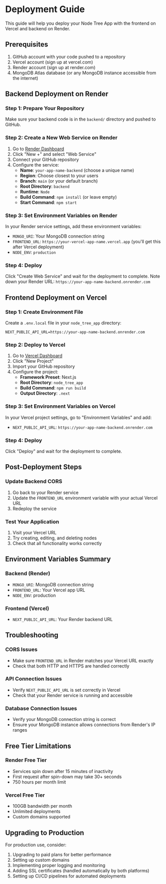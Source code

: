 # Deployment Guide

This guide will help you deploy your Node Tree App with the frontend on Vercel and backend on Render.

## Prerequisites

1. GitHub account with your code pushed to a repository
2. Vercel account (sign up at vercel.com)
3. Render account (sign up at render.com)
4. MongoDB Atlas database (or any MongoDB instance accessible from the internet)

## Backend Deployment on Render

### Step 1: Prepare Your Repository
Make sure your backend code is in the `backend/` directory and pushed to GitHub.

### Step 2: Create a New Web Service on Render
1. Go to [Render Dashboard](https://dashboard.render.com/)
2. Click "New +" and select "Web Service"
3. Connect your GitHub repository
4. Configure the service:
   - **Name**: `your-app-name-backend` (choose a unique name)
   - **Region**: Choose closest to your users
   - **Branch**: `main` (or your default branch)
   - **Root Directory**: `backend`
   - **Runtime**: `Node`
   - **Build Command**: `npm install` (or leave empty)
   - **Start Command**: `npm start`

### Step 3: Set Environment Variables on Render
In your Render service settings, add these environment variables:
- `MONGO_URI`: Your MongoDB connection string
- `FRONTEND_URL`: `https://your-vercel-app-name.vercel.app` (you'll get this after Vercel deployment)
- `NODE_ENV`: `production`

### Step 4: Deploy
Click "Create Web Service" and wait for the deployment to complete.
Note down your Render URL: `https://your-app-name-backend.onrender.com`

## Frontend Deployment on Vercel

### Step 1: Create Environment File
Create a `.env.local` file in your `node_tree_app` directory:
```
NEXT_PUBLIC_API_URL=https://your-app-name-backend.onrender.com
```

### Step 2: Deploy to Vercel
1. Go to [Vercel Dashboard](https://vercel.com/dashboard)
2. Click "New Project"
3. Import your GitHub repository
4. Configure the project:
   - **Framework Preset**: Next.js
   - **Root Directory**: `node_tree_app`
   - **Build Command**: `npm run build`
   - **Output Directory**: `.next`

### Step 3: Set Environment Variables on Vercel
In your Vercel project settings, go to "Environment Variables" and add:
- `NEXT_PUBLIC_API_URL`: `https://your-app-name-backend.onrender.com`

### Step 4: Deploy
Click "Deploy" and wait for the deployment to complete.

## Post-Deployment Steps

### Update Backend CORS
1. Go back to your Render service
2. Update the `FRONTEND_URL` environment variable with your actual Vercel URL
3. Redeploy the service

### Test Your Application
1. Visit your Vercel URL
2. Try creating, editing, and deleting nodes
3. Check that all functionality works correctly

## Environment Variables Summary

### Backend (Render)
- `MONGO_URI`: MongoDB connection string
- `FRONTEND_URL`: Your Vercel app URL
- `NODE_ENV`: production

### Frontend (Vercel)
- `NEXT_PUBLIC_API_URL`: Your Render backend URL

## Troubleshooting

### CORS Issues
- Make sure `FRONTEND_URL` in Render matches your Vercel URL exactly
- Check that both HTTP and HTTPS are handled correctly

### API Connection Issues
- Verify `NEXT_PUBLIC_API_URL` is set correctly in Vercel
- Check that your Render service is running and accessible

### Database Connection Issues
- Verify your MongoDB connection string is correct
- Ensure your MongoDB instance allows connections from Render's IP ranges

## Free Tier Limitations

### Render Free Tier
- Services spin down after 15 minutes of inactivity
- First request after spin-down may take 30+ seconds
- 750 hours per month limit

### Vercel Free Tier
- 100GB bandwidth per month
- Unlimited deployments
- Custom domains supported

## Upgrading to Production

For production use, consider:
1. Upgrading to paid plans for better performance
2. Setting up custom domains
3. Implementing proper logging and monitoring
4. Adding SSL certificates (handled automatically by both platforms)
5. Setting up CI/CD pipelines for automated deployments
